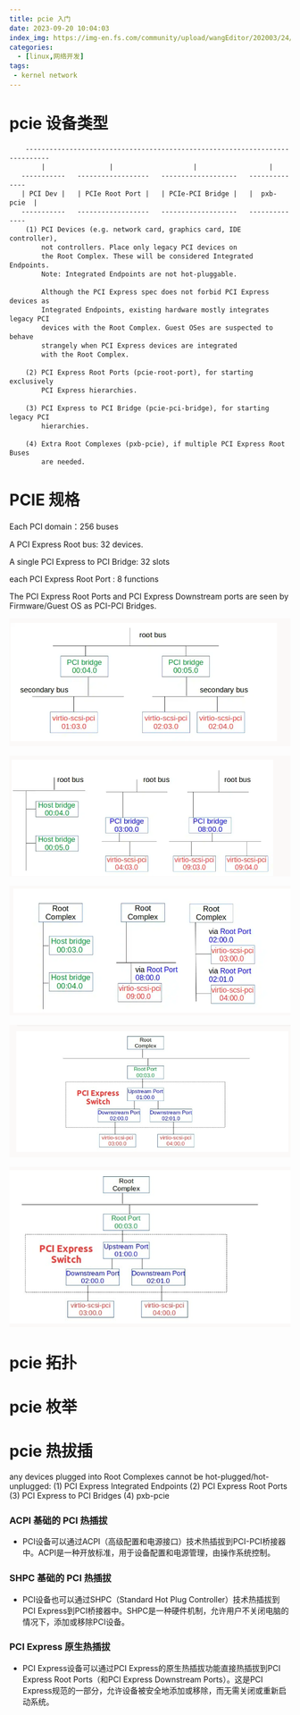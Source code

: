 ```yaml
---
title: pcie 入门
date: 2023-09-20 10:04:03
index_img: https://img-en.fs.com/community/upload/wangEditor/202003/24/_1585046553_TZOmBePO8Z.jpg
categories:
  - [linux,网络开发]
tags:
 - kernel network
---
```

# pcie 设备类型

```
    ----------------------------------------------------------------------------
        |                |                    |                  |
   -----------   ------------------   -------------------   --------------
   | PCI Dev |   | PCIe Root Port |   | PCIe-PCI Bridge |   |  pxb-pcie  |
   -----------   ------------------   -------------------   --------------
    (1) PCI Devices (e.g. network card, graphics card, IDE controller),
        not controllers. Place only legacy PCI devices on
        the Root Complex. These will be considered Integrated Endpoints.
        Note: Integrated Endpoints are not hot-pluggable.

        Although the PCI Express spec does not forbid PCI Express devices as
        Integrated Endpoints, existing hardware mostly integrates legacy PCI
        devices with the Root Complex. Guest OSes are suspected to behave
        strangely when PCI Express devices are integrated
        with the Root Complex.

    (2) PCI Express Root Ports (pcie-root-port), for starting exclusively
        PCI Express hierarchies.

    (3) PCI Express to PCI Bridge (pcie-pci-bridge), for starting legacy PCI
        hierarchies.

    (4) Extra Root Complexes (pxb-pcie), if multiple PCI Express Root Buses
        are needed.
```

# PCIE 规格

Each PCI domain：256 buses

A PCI Express Root bus: 32 devices.

A single PCI Express to PCI Bridge: 32 slots

each PCI Express Root Port : 8 functions

The PCI Express Root Ports and PCI Express Downstream ports are seen by
Firmware/Guest OS as PCI-PCI Bridges.

![1701778456275](../../medias/pcie_虚拟化/1701778456275.png)

![1701778440662](../../medias/pcie_虚拟化/1701778440662.png)

![1701778510427](../../medias/pcie_虚拟化/1701778510427.png)

![1701778479591](../../medias/pcie_虚拟化/1701778479591.png)

![1701778582404](../../medias/pcie_虚拟化/1701778582404.png)

# pcie 拓扑

# pcie 枚举

# pcie 热拔插

any devices plugged into Root Complexes cannot be hot-plugged/hot-unplugged:
    (1) PCI Express Integrated Endpoints
    (2) PCI Express Root Ports
    (3) PCI Express to PCI Bridges
    (4) pxb-pcie


### ACPI 基础的 PCI 热插拔

* PCI设备可以通过ACPI（高级配置和电源接口）技术热插拔到PCI-PCI桥接器中。ACPI是一种开放标准，用于设备配置和电源管理，由操作系统控制。

### SHPC 基础的 PCI 热插拔

* PCI设备也可以通过SHPC（Standard Hot Plug Controller）技术热插拔到PCI Express到PCI桥接器中。SHPC是一种硬件机制，允许用户不关闭电脑的情况下，添加或移除PCI设备。

### PCI Express 原生热插拔

* PCI Express设备可以通过PCI Express的原生热插拔功能直接热插拔到PCI Express Root Ports（和PCI Express Downstream Ports）。这是PCI Express规范的一部分，允许设备被安全地添加或移除，而无需关闭或重新启动系统。
